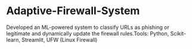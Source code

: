 # Adaptive-Firewall-System
Developed an ML-powered system to classify URLs as  phishing or legitimate and dynamically update the  firewall rules.Tools:  Python, Scikit-learn, Streamlit, UFW (Linux Firewall)
